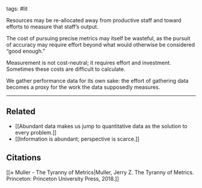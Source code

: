 tags: #lit 

Resources may be re-allocated away from productive staff and toward efforts to measure that staff’s output. 

The cost of pursuing precise metrics may itself be wasteful, as the pursuit of accuracy may require effort beyond what would otherwise be considered “good enough.”

Measurement is not cost-neutral; it requires effort and investment. Sometimes these costs are difficult to calculate.

We gather performance data for its own sake: the effort of gathering data becomes a proxy for the work the data supposedly measures.

---
## Related
- [[Abundant data makes us jump to quantitative data as the solution to every problem.]]
- [[Information is abundant; perspective is scarce.]]

## Citations
[[≈ Muller - The Tyranny of Metrics|Muller, Jerry Z. The Tyranny of Metrics. Princeton: Princeton University Press, 2018.]]
